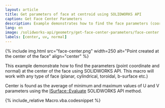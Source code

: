 ```yaml
---
layout: article
title: Get parameters of face at centroid using SOLIDWORKS API
caption: Get Face Center Parameters
description: Example demonstrates how to find the face parameters (coordinate and normal) at the center of the face using SOLIDWORKS API
lang: en
image: /solidworks-api/geometry/get-face-center-parameters/face-center.png
labels: [center, uv, normal]
---
```

{% include img.html src="face-center.png" width=250 alt="Point created at the center of the face" align="center" %}

This example demonstrate how to find the parameters (point coordinate and normal) at the center of the face using SOLIDWORKS API. This macro will work with any type of face (planar, cylindrical, toroidal, b-surface etc.)

Center is found as the average of minimum and maximum values of U and V parameters using the [ISurface::Evaluate](http://help.solidworks.com/2018/english/api/sldworksapi/solidworks.interop.sldworks~solidworks.interop.sldworks.isurface~evaluate.html) SOLIDWORKS API method.

{% include_relative Macro.vba.codesnippet %}